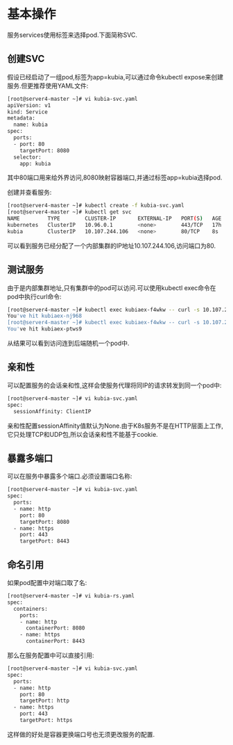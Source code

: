 # 基本操作

服务services使用标签来选择pod.下面简称SVC.

## 创建SVC

假设已经启动了一组pod,标签为app=kubia,可以通过命令kubectl expose来创建服务.但更推荐使用YAML文件:

```sh
[root@server4-master ~]# vi kubia-svc.yaml
apiVersion: v1
kind: Service
metadata:
  name: kubia
spec:
  ports:
  - port: 80
    targetPort: 8080
  selector:
    app: kubia
```

其中80端口用来给外界访问,8080映射容器端口,并通过标签app=kubia选择pod.

创建并查看服务:

```sh
[root@server4-master ~]# kubectl create -f kubia-svc.yaml 
[root@server4-master ~]# kubectl get svc
NAME         TYPE        CLUSTER-IP       EXTERNAL-IP   PORT(S)   AGE
kubernetes   ClusterIP   10.96.0.1        <none>        443/TCP   17h
kubia        ClusterIP   10.107.244.106   <none>        80/TCP    8s
```

可以看到服务已经分配了一个内部集群的IP地址10.107.244.106,访问端口为80.



## 测试服务

由于是内部集群地址,只有集群中的pod可以访问.可以使用kubectl exec命令在pod中执行curl命令:

```sh
[root@server4-master ~]# kubectl exec kubiaex-f4wkw -- curl -s 10.107.244.106
You've hit kubiaex-nj968
[root@server4-master ~]# kubectl exec kubiaex-f4wkw -- curl -s 10.107.244.106
You've hit kubiaex-ptws9
```

从结果可以看到访问连到后端随机一个pod中.



## 亲和性

可以配置服务的会话亲和性,这样会使服务代理将同IP的请求转发到同一个pod中:

```sh
[root@server4-master ~]# vi kubia-svc.yaml
spec:
  sessionAffinity: ClientIP
```

亲和性配置sessionAffinity值默认为None.由于K8s服务不是在HTTP层面上工作,它只处理TCP和UDP包,所以会话亲和性不能基于cookie.



## 暴露多端口

可以在服务中暴露多个端口.必须设置端口名称:

```sh
[root@server4-master ~]# vi kubia-svc.yaml
spec:
  ports:
  - name: http
    port: 80
    targetPort: 8080
  - name: https
    port: 443
    targetPort: 8443
```



## 命名引用

如果pod配置中对端口取了名:

```sh
[root@server4-master ~]# vi kubia-rs.yaml
spec:
  containers:
    ports: 
    - name: http
      containerPort: 8080
    - name: https
      containerPort: 8443
```

那么在服务配置中可以直接引用:

```sh
[root@server4-master ~]# vi kubia-svc.yaml
spec:
  ports:
  - name: http
    port: 80
    targetPort: http
  - name: https
    port: 443
    targetPort: https
```

这样做的好处是容器更换端口号也无须更改服务的配置.
